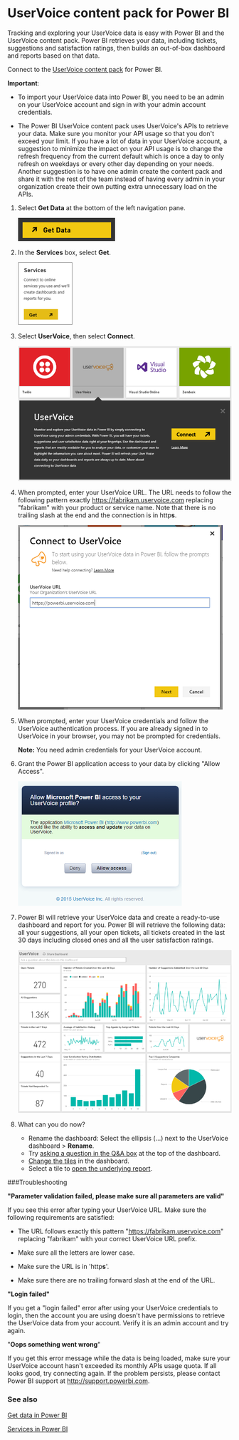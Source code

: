 ﻿<properties 
   pageTitle="UserVoice content pack for Power BI"
   description="UserVoice content pack for Power BI"
   services="powerbi" 
   documentationCenter="" 
   authors="v-anpasi" 
   manager="mblythe" 
   editor=""
   tags=""/>
 
<tags
   ms.service="powerbi"
   ms.devlang="NA"
   ms.topic="article"
   ms.tgt_pltfrm="NA"
   ms.workload="powerbi"
   ms.date="09/28/2015"
   ms.author="v-anpasi"/>
# UserVoice content pack for Power BI

Tracking and exploring your UserVoice data is easy with Power BI and the UserVoice content pack. Power BI retrieves your data, including tickets, suggestions and satisfaction ratings, then builds an out-of-box dashboard and reports based on that data.

Connect to the [UserVoice content pack](https://app.powerbi.com/getdata/services/uservoice) for Power BI.

**Important**:

-   To import your UserVoice data into Power BI, you need to be an admin on your UserVoice account and sign in with your admin account credentials.

-   The Power BI UserVoice content pack uses UserVoice's APIs to retrieve your data. Make sure you monitor your API usage so that you don't exceed your limit. If you have a lot of data in your UserVoice account, a suggestion to minimize the impact on your API usage is to change the refresh frequency from the current default which is once a day to only refresh on weekdays or every other day depending on your needs. Another suggestion is to have one admin create the content pack and share it with the rest of the team instead of having every admin in your organization create their own putting extra unnecessary load on the APIs.


1.  Select **Get Data** at the bottom of the left navigation pane.

	![](media/powerbi-content-pack-uservoice/PBI_GetData.png)

2.  In the **Services** box, select **Get**.

	![](media/powerbi-content-pack-uservoice/PBI_GetServices.png) 

3.  Select **UserVoice**, then select **Connect**.

	![](media/powerbi-content-pack-uservoice/Capture1.PNG)

4.  When prompted, enter your UserVoice URL. The URL needs to follow the following pattern exactly https://fabrikam.uservoice.com replacing "fabrikam" with your product or service name. Note that there is no trailing slash at the end and the connection is in http**s**.

	![](media/powerbi-content-pack-uservoice/Capture.PNG)


5.  When prompted, enter your UserVoice credentials and follow the UserVoice authentication process. If you are already signed in to UserVoice in your browser, you may not be prompted for credentials.

	**Note:** You need admin credentials for your UserVoice account.

6.  Grant the Power BI application access to your data by clicking "Allow Access".

	![](media/powerbi-content-pack-uservoice/Capture3.PNG)

7.  Power BI will retrieve your UserVoice data and create a ready-to-use dashboard and report for you. Power BI will retrieve the following data: all your suggestions, all your open tickets, all tickets created in the last 30 days including closed ones and all the user satisfaction ratings.

	![](media/powerbi-content-pack-uservoice/Capture4.png)

8.  What can you do now?
	-   Rename the dashboard: Select the ellipsis (...) next to the UserVoice dashboard \> **Rename**.
	-   Try [asking a question in the Q&A box](https://support.powerbi.com/knowledgebase/articles/474566-q-a-in-power-bi-preview) at the top of the dashboard.
	-   [Change the tiles](https://support.powerbi.com/knowledgebase/articles/424878) in the dashboard.
	-   Select a tile to [open the underlying report](https://support.powerbi.com/knowledgebase/articles/425669). 

###Troubleshooting

**"Parameter validation failed, please make sure all parameters are valid"**

If you see this error after typing your UserVoice URL. Make sure the following requirements are satisfied:

-  The URL follows exactly this pattern "https://fabrikam.uservoice.com" replacing "fabrikam" with your correct UserVoice URL prefix.

-  Make sure all the letters are lower case.

-  Make sure the URL is in 'http**s**'.

-  Make sure there are no trailing forward slash at the end of the URL.

**"Login failed"**

If you get a "login failed" error after using your UserVoice credentials to login, then the account you are using doesn't have permissions to retrieve the UserVoice data from your account. Verify it is an admin account and try again.

"**Oops something went wrong**"

If you get this error message while the data is being loaded, make sure your UserVoice account hasn't exceeded its monthly APIs usage quota. If all looks good, try connecting again. If the problem persists, please contact Power BI support at http://support.powerbi.com.

### See also

[Get data in Power BI](https://support.powerbi.com/knowledgebase/topics/63369)

[Services in Power BI](https://support.powerbi.com/knowledgebase/topics/88770)



